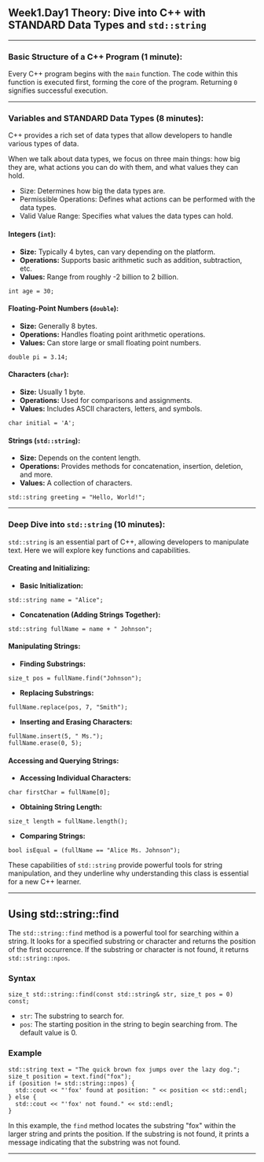 <h2>Week1.Day1 Theory: Dive into C++ with STANDARD Data Types and <code>std::string</code></h2>

<hr>

<h3>Basic Structure of a C++ Program (1 minute):</h3>
<p>Every C++ program begins with the <code>main</code> function. The code within this function is executed first, forming the core of the program. Returning <code>0</code> signifies successful execution.</p>

<hr>

<h3>Variables and STANDARD Data Types (8 minutes):</h3>
<p>C++ provides a rich set of data types that allow developers to handle various types of data.</p>

<p>When we talk about data types, we focus on three main things: how big they are, what actions you can do with them, and what values they can hold.</p>

<ul>
  <li>Size: Determines how big the data types are.</li>
  <li>Permissible Operations: Defines what actions can be performed with the data types.</li>
  <li>Valid Value Range: Specifies what values the data types can hold.</li>
</ul>

<h4>Integers (<code>int</code>):</h4>
<ul>
  <li><strong>Size:</strong> Typically 4 bytes, can vary depending on the platform.</li>
  <li><strong>Operations:</strong> Supports basic arithmetic such as addition, subtraction, etc.</li>
  <li><strong>Values:</strong> Range from roughly -2 billion to 2 billion.</li>
</ul>
<pre><code>int age = 30;
</code></pre>

<h4>Floating-Point Numbers (<code>double</code>):</h4>
<ul>
  <li><strong>Size:</strong> Generally 8 bytes.</li>
  <li><strong>Operations:</strong> Handles floating point arithmetic operations.</li>
  <li><strong>Values:</strong> Can store large or small floating point numbers.</li>
</ul>
<pre><code>double pi = 3.14;
</code></pre>

<h4>Characters (<code>char</code>):</h4>
<ul>
  <li><strong>Size:</strong> Usually 1 byte.</li>
  <li><strong>Operations:</strong> Used for comparisons and assignments.</li>
  <li><strong>Values:</strong> Includes ASCII characters, letters, and symbols.</li>
</ul>
<pre><code>char initial = 'A';
</code></pre>

<h4>Strings (<code>std::string</code>):</h4>
<ul>
  <li><strong>Size:</strong> Depends on the content length.</li>
  <li><strong>Operations:</strong> Provides methods for concatenation, insertion, deletion, and more.</li>
  <li><strong>Values:</strong> A collection of characters.</li>
</ul>
<pre><code>std::string greeting = "Hello, World!";
</code></pre>

<hr>

<h3>Deep Dive into <code>std::string</code> (10 minutes):</h3>
<p><code>std::string</code> is an essential part of C++, allowing developers to manipulate text. Here we will explore key functions and capabilities.</p>

<h4>Creating and Initializing:</h4>
<ul>
  <li><strong>Basic Initialization:</strong></li>
</ul>
<pre><code>std::string name = "Alice";
</code></pre>
<ul>
  <li><strong>Concatenation (Adding Strings Together):</strong></li>
</ul>
<pre><code>std::string fullName = name + " Johnson";
</code></pre>

<h4>Manipulating Strings:</h4>
<ul>
  <li><strong>Finding Substrings:</strong></li>
</ul>
<pre><code>size_t pos = fullName.find("Johnson");
</code></pre>
<ul>
  <li><strong>Replacing Substrings:</strong></li>
</ul>
<pre><code>fullName.replace(pos, 7, "Smith");
</code></pre>
<ul>
  <li><strong>Inserting and Erasing Characters:</strong></li>
</ul>
<pre><code>fullName.insert(5, " Ms.");
fullName.erase(0, 5);
</code></pre>

<h4>Accessing and Querying Strings:</h4>
<ul>
  <li><strong>Accessing Individual Characters:</strong></li>
</ul>
<pre><code>char firstChar = fullName[0];
</code></pre>
<ul>
  <li><strong>Obtaining String Length:</strong></li>
</ul>
<pre><code>size_t length = fullName.length();
</code></pre>
<ul>
  <li><strong>Comparing Strings:</strong></li>
</ul>
<pre><code>bool isEqual = (fullName == "Alice Ms. Johnson");
</code></pre>
<p>These capabilities of <code>std::string</code> provide powerful tools for string manipulation, and they underline why understanding this class is essential for a new C++ learner.</p>

<hr>

<h2>Using std::string::find</h2>

<p>The <code>std::string::find</code> method is a powerful tool for searching within a string. It looks for a specified substring or character and returns the position of the first occurrence. If the substring or character is not found, it returns <code>std::string::npos</code>.</p>

<h3>Syntax</h3>
<pre><code>size_t std::string::find(const std::string&amp; str, size_t pos = 0) const;</code></pre>

<ul>
  <li><code>str</code>: The substring to search for.</li>
  <li><code>pos</code>: The starting position in the string to begin searching from. The default value is 0.</li>
</ul>

<h3>Example</h3>
<pre><code>std::string text = "The quick brown fox jumps over the lazy dog.";
size_t position = text.find("fox");
if (position != std::string::npos) {
  std::cout << "'fox' found at position: " << position << std::endl;
} else {
  std::cout << "'fox' not found." << std::endl;
}
</code></pre>

<p>In this example, the <code>find</code> method locates the substring "fox" within the larger string and prints the position. If the substring is not found, it prints a message indicating that the substring was not found.</p>

<hr>

